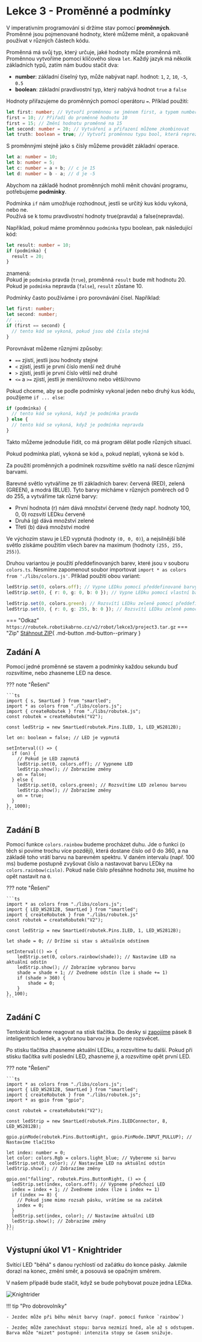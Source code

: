 # Lekce 3 - Proměnné a podmínky

V imperativním programování si držíme stav pomocí **proměnných**. Proměnné jsou pojmenované hodnoty,
které můžeme měnit, a opakovaně používat v různých částech kódu.

Proměnná má svůj typ, který určuje, jaké hodnoty může proměnná mít. Proměnnou vytvoříme pomocí
klíčového slova `let`.
Každý jazyk má několik základních typů, zatím nám budou stačit dva:

- **number**: základní číselný typ, může nabývat např. hodnot: `1`, `2`, `10`, `-5`, `0.5`
- **boolean**: základní pravdivostní typ, který nabývá hodnot `true` a `false`

Hodnoty přiřazujeme do proměnných pomocí operátoru `=`. Příklad použití:

```ts
let first: number; // Vytvoří proměnnou se jménem first, a typem number
first = 10; // Přiřadí do proměnné hodnotu 10
first = 15; // Změní hodnotu proměnné na 15
let second: number = 20; // Vytváření a přiřazení můžeme zkombinovat
let truth: boolean = true; // Vytvoří proměnnou typu bool, která reprezentuje pravdu
```

S proměnnými stejně jako s čísly můžeme provádět základní operace.

```ts
let a: number = 10;
let b: number = 5;
let c: number = a + b; // c je 15
let d: number = b - a; // d je -5
```

Abychom na základě hodnot proměnných mohli měnit chování programu, potřebujeme **podmínky**.

Podmínka `if` nám umožňuje rozhodnout, jestli se určitý kus kódu vykoná, nebo ne.  
Používá se k tomu pravdivostní hodnoty true(pravda) a false(nepravda).

Například, pokud máme proměnnou `podmínka` typu boolean, pak následující kód:

```ts
let result: number = 10;
if (podmínka) {
  result = 20;
}
```

znamená:  
Pokud je `podmínka` pravda (`true`), proměnná `result` bude mít hodnotu 20.  
Pokud je `podmínka` nepravda (`false`), `result` zůstane 10.

Podmínky často používáme i pro porovnávání čísel. Například:

```ts
let first: number;
let second: number;
// ...
if (first == second) {
  // tento kód se vykoná, pokud jsou obě čísla stejná
}
```

Porovnávat můžeme různými způsoby:

- `==` zjistí, jestli jsou hodnoty stejné
- `<` zjistí, jestli je první číslo menší než druhé
- `>` zjistí, jestli je první číslo větší než druhé
- `<=` a `>=` zjistí, jestli je menší/rovno nebo větší/rovno

Pokud chceme, aby se podle podmínky vykonal jeden nebo druhý kus kódu, použijeme `if ... else`:

```ts
if (podmínka) {
  // tento kód se vykoná, když je podmínka pravda
} else {
  // tento kód se vykoná, když je podmínka nepravda
}
```

Takto můžeme jednoduše řídit, co má program dělat podle různých situací.

Pokud podmínka platí, vykoná se kód `a`, pokud neplatí, vykoná se kód `b`.

Za použití proměnných a podmínek rozsvítíme světlo na naší desce různými barvami.

Barevné světlo vytváříme ze tří základních barev: červená (RED), zelená (GREEN), a modrá (BLUE).
Tyto barvy mícháme v různých poměrech od 0 do 255, a vytváříme tak různé barvy:

- První hodnota (r) nám dává množství červené (tedy např. hodnoty 100, 0, 0) rozsvítí LEDku červeně
- Druhá (g) dává množství zelené
- Třetí (b) dává množství modré

Ve výchozím stavu je LED vypnutá (hodnoty `(0, 0, 0)`), a nejsilnější bílé světlo získáme použitím všech
barev na maximum (hodnoty `(255, 255, 255)`).

Druhou variantou je použití předdefinovaných barev, které jsou v souboru `colors.ts`. Nesmíme zapomenout soubor importovat `import * as colors from './libs/colors.js'`. Příklad použití obou variant:

```ts
ledStrip.set(0, colors.off); // Vypne LEDku pomocí předdefinované barvy
ledStrip.set(0, { r: 0, g: 0, b: 0 }); // Vypne LEDku pomocí vlastní barvy

ledStrip.set(0, colors.green); // Rozsvítí LEDku zeleně pomocí předdefinované barvy
ledStrip.set(0, { r: 0, g: 255, b: 0 }); // Rozsvítí LEDku zeleně pomocí vlastní barvy
```

=== "Odkaz"
    ```
    https://robutek.robotikabrno.cz/v2/robot/lekce3/project3.tar.gz
    ```
=== "Zip"
    [Stáhnout ZIP](./project3.zip){ .md-button .md-button--primary }


## Zadání A

Pomocí jedné proměnné se stavem a podmínky každou sekundu buď rozsvítíme, nebo zhasneme LED na desce.

??? note "Řešení"

    ```ts
    import { s, SmartLed } from "smartled";
    import * as colors from "./libs/colors.js";
    import { createRobutek } from "./libs/robutek.js";
    const robutek = createRobutek("V2");

    const ledStrip = new SmartLed(robutek.Pins.ILED, 1, LED_WS2812B);

    let on: boolean = false; // LED je vypnutá

    setInterval(() => {
      if (on) {
        // Pokud je LED zapnutá
        ledStrip.set(0, colors.off); // Vypneme LED
        ledStrip.show(); // Zobrazíme změny
        on = false;
      } else {
        ledStrip.set(0, colors.green); // Rozsvítíme LED zelenou barvou
        ledStrip.show(); // Zobrazíme změny
        on = true;
      }
    }, 1000);
    ```

## Zadání B

Pomocí funkce `colors.rainbow` budeme procházet duhu. Jde o funkci (o těch si povíme trochu více později), která dostane číslo od 0 do 360,
a na základě toho vrátí barvu na barevném spektru. V daném intervalu (např. 100 ms) budeme postupně zvyšovat číslo a nastavovat barvu LEDky na `colors.rainbow(cislo)`. Pokud naše číslo přesáhne hodnotu `360`, musíme ho
opět nastavit na `0`.

??? note "Řešení"

    ```ts
    import * as colors from "./libs/colors.js";
    import { LED_WS2812B, SmartLed } from "smartled";
    import { createRobutek } from "./libs/robutek.js"
    const robutek = createRobutek("V2");

    const ledStrip = new SmartLed(robutek.Pins.ILED, 1, LED_WS2812B);

    let shade = 0; // Držíme si stav s aktuálním odstínem

    setInterval(() => {
        ledStrip.set(0, colors.rainbow(shade)); // Nastavíme LED na aktuální odstín
        ledStrip.show(); // Zobrazíme vybranou barvu
        shade = shade + 1; // Zvedneme odstín (lze i shade += 1)
        if (shade > 360) {
            shade = 0;
        }
    }, 100);
    ```

## Zadání C

Tentokrát budeme reagovat na stisk tlačítka.
Do desky si [zapojíme](../../robotAssembly/stage3.md) pásek 8 inteligentních ledek, a vybranou barvou je budeme rozsvěcet.

Po stisku tlačítka zhasneme aktuální LEDku, a rozsvítíme tu další.
Pokud při stisku tlačítka svítí poslední LED, zhasneme ji, a rozsvítíme opět první LED.

??? note "Řešení"

    ```ts
    import * as colors from "./libs/colors.js";
    import { LED_WS2812B, SmartLed } from "smartled";
    import { createRobutek } from "./libs/robutek.js";
    import * as gpio from "gpio";

    const robutek = createRobutek("V2");

    const ledStrip = new SmartLed(robutek.Pins.ILEDConnector, 8, LED_WS2812B);

    gpio.pinMode(robutek.Pins.ButtonRight, gpio.PinMode.INPUT_PULLUP); // Nastavíme tlačítko

    let index: number = 0;
    let color: colors.Rgb = colors.light_blue; // Vybereme si barvu
    ledStrip.set(0, color); // Nastavíme LED na aktuální odstín
    ledStrip.show(); // Zobrazíme změny

    gpio.on("falling", robutek.Pins.ButtonRight, () => {
      ledStrip.set(index, colors.off); // Vypneme předchozí LED
      index = index + 1; // Zvedneme index (lze i index += 1)
      if (index >= 8) {
        // Pokud jsme mimo rozsah pásku, vrátíme se na začátek
        index = 0;
      }
      ledStrip.set(index, color); // Nastavíme aktuální LED
      ledStrip.show(); // Zobrazíme změny
    });
    ```

## Výstupní úkol V1 - Knightrider

Svítící LED "běhá" s danou rychlostí od začátku do konce pásky.
Jakmile dorazí na konec, změní směr, a posouvá se opačným směrem.

V našem případě bude stačit, když se bude pohybovat pouze jedna LEDka.

![Knightrider](./assets/knight-rider.gif)

!!! tip "Pro dobrovolníky"

    - Jezdec může při běhu měnit barvy (např. pomocí funkce `rainbow`)

    - Jezdec může zanechávat stopu: barva nezmizí hned, ale až s odstupem. Barva může "mizet" postupně: intenzita stopy se časem snižuje.
